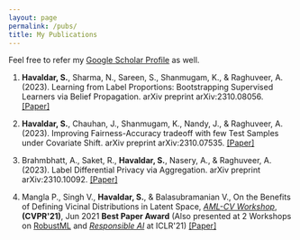 ```yaml
---
layout: page
permalink: /pubs/
title: My Publications
---
```


Feel free to refer my [Google Scholar Profile](https://scholar.google.com/citations?user=Q2aGAk8AAAAJ&hl=en) as well.

1. **Havaldar, S.**, Sharma, N., Sareen, S., Shanmugam, K., & Raghuveer, A. (2023). Learning from Label Proportions: Bootstrapping Supervised Learners via Belief Propagation. arXiv preprint arXiv:2310.08056. [[Paper]](https://arxiv.org/abs/2310.08056)

2. **Havaldar, S.**, Chauhan, J., Shanmugam, K., Nandy, J., & Raghuveer, A. (2023). Improving Fairness-Accuracy tradeoff with few Test Samples under Covariate Shift. arXiv preprint arXiv:2310.07535. [[Paper]](https://arxiv.org/abs/2310.07535)

3. Brahmbhatt, A., Saket, R., **Havaldar, S.**, Nasery, A., & Raghuveer, A. (2023). Label Differential Privacy via Aggregation. arXiv preprint arXiv:2310.10092. [[Paper]](https://arxiv.org/abs/2310.10092)

4. Mangla P., Singh V., **Havaldar, S.**, & Balasubramanian V., On the Benefits of Defining Vicinal Distributions in Latent Space, [*AML-CV Workshop*](https://aisecure-workshop.github.io/amlcvpr2021), **(CVPR'21)**, Jun 2021 **Best Paper Award** (Also presented at 2 Workshops on [RobustML](https://sites.google.com/connect.hku.hk/robustml-2021/home) and
[*Responsible AI*](https://sites.google.com/view/rai-workshop/home) at ICLR'21) [[Paper]](https://arxiv.org/pdf/2003.06566.pdf)
